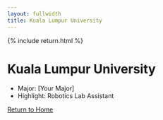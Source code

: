```yaml
---
layout: fullwidth
title: Kuala Lumpur University
---
```


{% include return.html %}

# Kuala Lumpur University

- Major: [Your Major]  
- Highlight: Robotics Lab Assistant

<footer class="page-return-footer">
  <a href="/" class="return-btn">Return to Home</a>
</footer>

